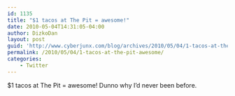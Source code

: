 ```yaml
---
id: 1135
title: "$1 tacos at The Pit = awesome!"
date: 2010-05-04T14:31:05-04:00
author: DizkoDan
layout: post
guid: 'http://www.cyberjunx.com/blog/archives/2010/05/04/1-tacos-at-the-pit-awesome/'
permalink: /2010/05/04/1-tacos-at-the-pit-awesome/
categories:
    - Twitter
---
```


$1 tacos at The Pit = awesome! Dunno why I’d never been before.